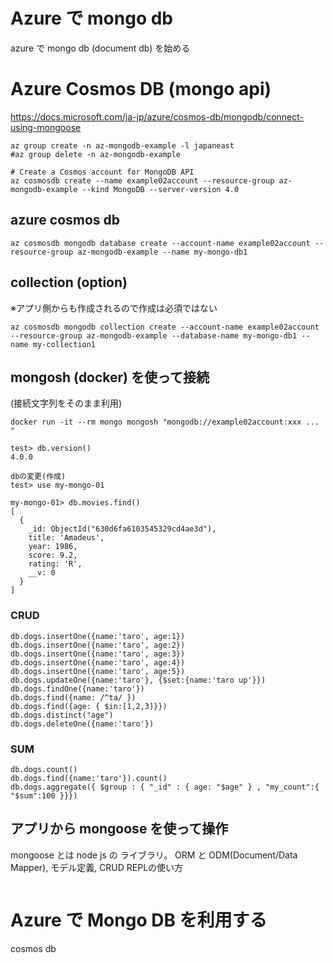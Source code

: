 # Azure で mongo db

azure で mongo db (document db) を始める

# Azure Cosmos DB (mongo api)

https://docs.microsoft.com/ja-jp/azure/cosmos-db/mongodb/connect-using-mongoose

```
az group create -n az-mongodb-example -l japaneast
#az group delete -n az-mongodb-example

# Create a Cosmos account for MongoDB API
az cosmosdb create --name example02account --resource-group az-mongodb-example --kind MongoDB --server-version 4.0
```

## azure cosmos db
```
az cosmosdb mongodb database create --account-name example02account --resource-group az-mongodb-example --name my-mongo-db1
```

## collection (option)
※アプリ側からも作成されるので作成は必須ではない
```
az cosmosdb mongodb collection create --account-name example02account --resource-group az-mongodb-example --database-name my-mongo-db1 --name my-collection1
```

## mongosh (docker) を使って接続
(接続文字列をそのまま利用)
```
docker run -it --rm mongo mongosh "mongodb://example02account:xxx ... "

test> db.version()
4.0.0

dbの変更(作成)
test> use my-mongo-01

my-mongo-01> db.movies.find()
[
  {
    _id: ObjectId("630d6fa6103545329cd4ae3d"),
    title: 'Amadeus',
    year: 1986,
    score: 9.2,
    rating: 'R',
    __v: 0
  }
]
```
### CRUD
```
db.dogs.insertOne({name:'taro', age:1})
db.dogs.insertOne({name:'taro', age:2})
db.dogs.insertOne({name:'taro', age:3})
db.dogs.insertOne({name:'taro', age:4})
db.dogs.insertOne({name:'taro', age:5})
db.dogs.updateOne({name:'taro'}, {$set:{name:'taro up'}})
db.dogs.findOne({name:'taro'})
db.dogs.find({name: /^ta/ })
db.dogs.find({age: { $in:[1,2,3]}})
db.dogs.distinct("age")
db.dogs.deleteOne({name:'taro'})
```
### SUM
```
db.dogs.count()
db.dogs.find({name:'taro'}).count()
db.dogs.aggregate({ $group : { "_id" : { age: "$age" } , "my_count":{ "$sum":100 }}})
```
## アプリから mongoose を使って操作
mongoose とは node js の ライブラリ。
ORM と ODM(Document/Data Mapper), モデル定義, CRUD
REPLの使い方
```
```

# Azure で Mongo DB を利用する
cosmos db
```
```
